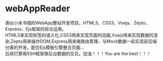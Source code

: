 # webAppReader
  类似小米书城的WebApp整站开发项目，HTML5、CSS3、Vuejs、Zepto、Express、Ejs框架的综合运用。  
  HTML5来实现标签的语义化,CSS3用来实现页面的动画,Vuejs用来实现数据的渲染,Zepto用来操作DOM,Express用来做路由管理，与Mock数据一起实现前后端分离的开发，配合Ejs模板引擎整合页面... <br/>
  后续打算用SSH框架做后台数据的交互。加油！！！You are the best！！！
